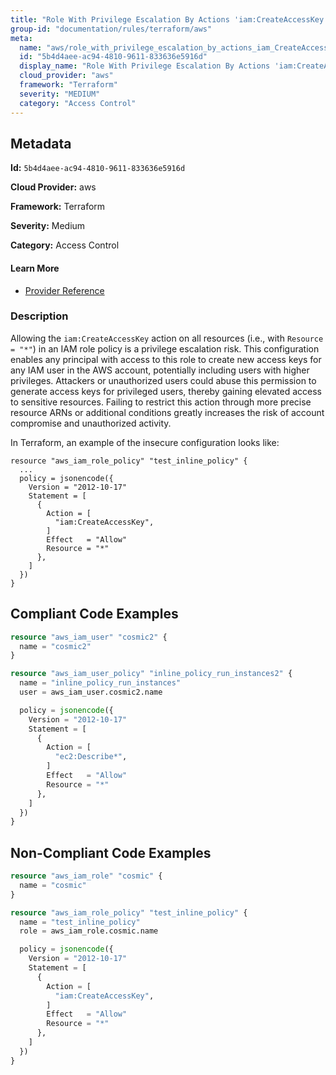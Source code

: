 ```yaml
---
title: "Role With Privilege Escalation By Actions 'iam:CreateAccessKey'"
group-id: "documentation/rules/terraform/aws"
meta:
  name: "aws/role_with_privilege_escalation_by_actions_iam_CreateAccessKey"
  id: "5b4d4aee-ac94-4810-9611-833636e5916d"
  display_name: "Role With Privilege Escalation By Actions 'iam:CreateAccessKey'"
  cloud_provider: "aws"
  framework: "Terraform"
  severity: "MEDIUM"
  category: "Access Control"
---
```

## Metadata

**Id:** `5b4d4aee-ac94-4810-9611-833636e5916d`

**Cloud Provider:** aws

**Framework:** Terraform

**Severity:** Medium

**Category:** Access Control

#### Learn More

 - [Provider Reference](https://registry.terraform.io/providers/hashicorp/aws/latest/docs/resources/iam_role_policy#policy)

### Description

 Allowing the `iam:CreateAccessKey` action on all resources (i.e., with `Resource = "*"`) in an IAM role policy is a privilege escalation risk. This configuration enables any principal with access to this role to create new access keys for any IAM user in the AWS account, potentially including users with higher privileges. Attackers or unauthorized users could abuse this permission to generate access keys for privileged users, thereby gaining elevated access to sensitive resources. Failing to restrict this action through more precise resource ARNs or additional conditions greatly increases the risk of account compromise and unauthorized activity. 

In Terraform, an example of the insecure configuration looks like:

```
resource "aws_iam_role_policy" "test_inline_policy" {
  ...
  policy = jsonencode({
    Version = "2012-10-17"
    Statement = [
      {
        Action = [
          "iam:CreateAccessKey",
        ]
        Effect   = "Allow"
        Resource = "*"
      },
    ]
  })
}
```


## Compliant Code Examples
```terraform
resource "aws_iam_user" "cosmic2" {
  name = "cosmic2"
}

resource "aws_iam_user_policy" "inline_policy_run_instances2" {
  name = "inline_policy_run_instances"
  user = aws_iam_user.cosmic2.name

  policy = jsonencode({
    Version = "2012-10-17"
    Statement = [
      {
        Action = [
          "ec2:Describe*",
        ]
        Effect   = "Allow"
        Resource = "*"
      },
    ]
  })
}

```
## Non-Compliant Code Examples
```terraform
resource "aws_iam_role" "cosmic" {
  name = "cosmic"
}

resource "aws_iam_role_policy" "test_inline_policy" {
  name = "test_inline_policy"
  role = aws_iam_role.cosmic.name

  policy = jsonencode({
    Version = "2012-10-17"
    Statement = [
      {
        Action = [
          "iam:CreateAccessKey",
        ]
        Effect   = "Allow"
        Resource = "*"
      },
    ]
  })
}


```